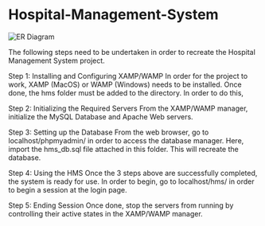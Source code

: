 # Hospital-Management-System

![ER Diagram](https://user-images.githubusercontent.com/67223688/183329189-0a9b73c0-7827-4e3f-9778-727e01c3b248.png)

The following steps need to be undertaken in order to recreate the Hospital Management System project. 

Step 1: Installing and Configuring XAMP/WAMP
In order for the project to work, XAMP (MacOS) or WAMP (Windows) needs to be installed. Once done, the hms folder must be added to the directory. In order to do this, 

Step 2: Initializing the Required Servers
From the XAMP/WAMP manager, initialize the MySQL Database and Apache Web servers.

Step 3: Setting up the Database
From the web browser, go to localhost/phpmyadmin/ in order to access the database manager. Here, import the hms_db.sql file attached in this folder. This will recreate the database. 

Step 4: Using the HMS
Once the 3 steps above are successfully completed, the system is ready for use. In order to begin, go to localhost/hms/ in order to begin a session at the login page.

Step 5: Ending Session
Once done, stop the servers from running by controlling their active states in the XAMP/WAMP manager.
